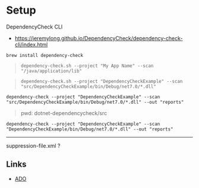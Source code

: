# Setup

DependencyCheck CLI

- https://jeremylong.github.io/DependencyCheck/dependency-check-cli/index.html

`brew install dependency-check`

> `dependency-check.sh --project "My App Name" --scan "/java/application/lib"`

> `dependency-check.sh --project "DependencyCheckExample" --scan "src/DependencyCheckExample/bin/Debug/net7.0/*.dll"`

`dependency-check --project "DependencyCheckExample" --scan "src/DependencyCheckExample/bin/Debug/net7.0/*.dll" --out "reports"`

> pwd: dotnet-dependencycheck/src

`dependency-check --project "DependencyCheckExample" --scan "DependencyCheckExample/bin/Debug/net7.0/*.dll" --out "reports"`

---

suppression-file.xml ?

## Links

- [ADO](https://github.com/dependency-check/azuredevops/)

